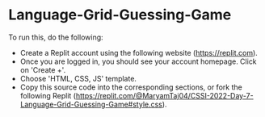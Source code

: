 # Language-Grid-Guessing-Game
To run this, do the following:
- Create a Replit account using the following website (https://replit.com). 
- Once you are logged in, you should see your account homepage. Click on 'Create +'.
- Choose 'HTML, CSS, JS' template. 
- Copy this source code into the corresponding sections, or fork the following Replit (https://replit.com/@MaryamTaj04/CSSI-2022-Day-7-Language-Grid-Guessing-Game#style.css). 
